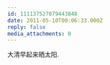 ```yaml
---
id: 111137527879443848
date: 2011-05-10T00:06:33.000Z
reply: false
media_attachments: 0
---
```


大清早起来晒太阳.

